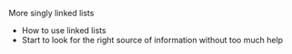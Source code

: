 More singly linked lists
- How to use linked lists
- Start to look for the right source of information without too much help
